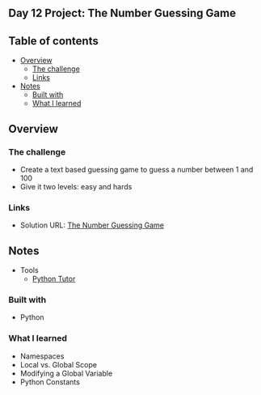 ## Day 12 Project: The Number Guessing Game

## Table of contents

- [Overview](#overview)
  - [The challenge](#the-challenge)
  - [Links](#links)
- [Notes](#notes)
  - [Built with](#built-with)
  - [What I learned](#what-i-learned)

## Overview

### The challenge

- Create a text based guessing game to guess a number between 1 and 100 
- Give it two levels: easy and hards

### Links

- Solution URL: [The Number Guessing Game](https://github.com/Mikerniker/100_Days_of_Python/tree/main/Day12)

## Notes

- Tools
  - [Python Tutor](https://pythontutor.com/visualize.html#mode=edit)
  

### Built with

- Python

### What I learned
- Namespaces 
- Local vs. Global Scope
- Modifying a Global Variable
- Python Constants
